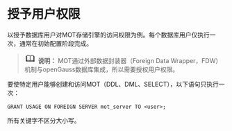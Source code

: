 # 授予用户权限<a name="ZH-CN_TOPIC_0280525132"></a>

以授予数据库用户对MOT存储引擎的访问权限为例。每个数据库用户仅执行一次，通常在初始配置阶段完成。

>![](public_sys-resources/icon-note.png) **说明：** 
>MOT通过外部数据封装器（Foreign Data Wrapper，FDW）机制与openGauss数据库集成，所以需要授权用户权限。

要使特定用户能够创建和访问MOT（DDL、DML、SELECT），以下语句只执行一次：

```
GRANT USAGE ON FOREIGN SERVER mot_server TO <user>;
```

所有关键字不区分大小写。

